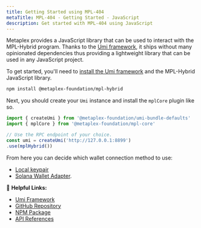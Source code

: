 ```yaml
---
title: Getting Started using MPL-404
metaTitle: MPL-404 - Getting Started - JavaScript
description: Get started with MPL-404 using JavaScript
---
```


Metaplex provides a JavaScript library that can be used to interact with the MPL-Hybrid program. Thanks to the [Umi framework](https://github.com/metaplex-foundation/mpl-hybrid), it ships without many opinionated dependencies thus providing a lightweight library that can be used in any JavaScript project.

To get started, you'll need to [install the Umi framework](https://github.com/metaplex-foundation/umi/blob/main/docs/installation.md) and the MPL-Hybrid JavaScript library.

```sh
npm install @metaplex-foundation/mpl-hybrid
```

Next, you should create your `Umi` instance and install the `mplCore` plugin like so.

```ts
import { createUmi } from '@metaplex-foundation/umi-bundle-defaults'
import { mplCore } from '@metaplex-foundation/mpl-core'

// Use the RPC endpoint of your choice.
const umi = createUmi('http://127.0.0.1:8899')
.use(mplHybrid())
```

From here you can decide which wallet connection method to use:

- [Local keypair](/umi/connecting-to-umi#connecting-w-a-secret-key)
- [Solana Wallet Adapter](/umi/connecting-to-umi#connecting-w-wallet-adapter).

🔗 **Helpful Links:**

- [Umi Framework](https://github.com/metaplex-foundation/umi)
- [GitHub Repository](https://github.com/metaplex-foundation/mpl-core)
- [NPM Package](https://www.npmjs.com/package/@metaplex-foundation/mpl-core)
- [API References](https://mpl-core.typedoc.metaplex.com/)
